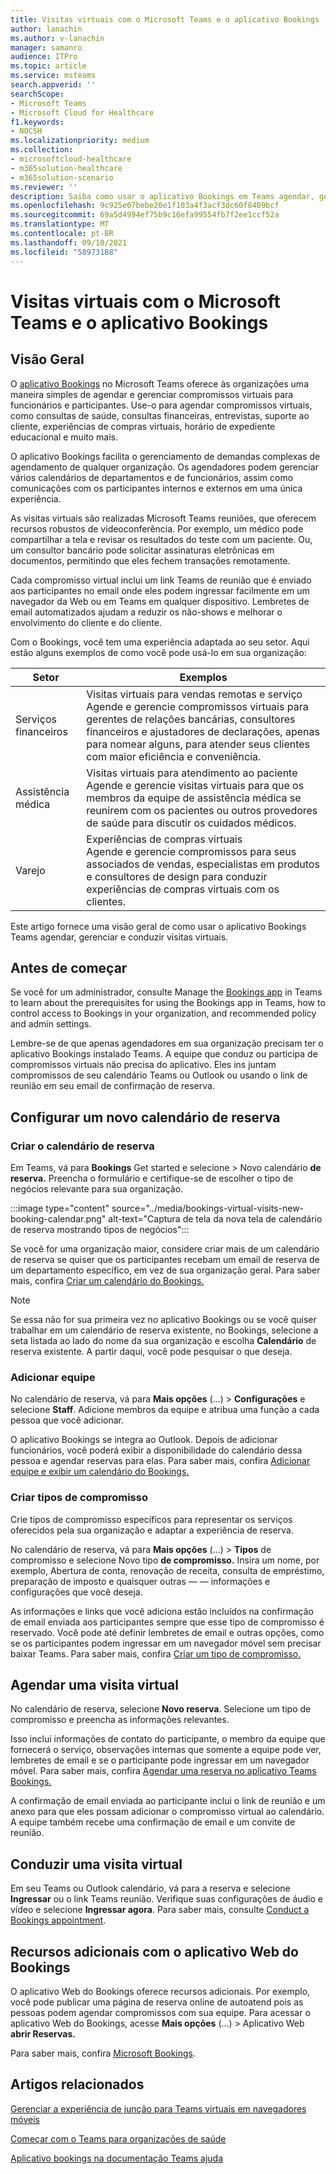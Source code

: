```yaml
---
title: Visitas virtuais com o Microsoft Teams e o aplicativo Bookings
author: lanachin
ms.author: v-lanachin
manager: samanro
audience: ITPro
ms.topic: article
ms.service: msteams
search.appverid: ''
searchScope:
- Microsoft Teams
- Microsoft Cloud for Healthcare
f1.keywords:
- NOCSH
ms.localizationpriority: medium
ms.collection:
- microsoftcloud-healthcare
- m365solution-healthcare
- m365solution-scenario
ms.reviewer: ''
description: Saiba como usar o aplicativo Bookings em Teams agendar, gerenciar e conduzir visitas virtuais.
ms.openlocfilehash: 9c925e07bebe20e1f103a4f3acf3dc60f8409bcf
ms.sourcegitcommit: 69a5d4994ef75b9c16efa99554fb7f2ee1ccf52a
ms.translationtype: MT
ms.contentlocale: pt-BR
ms.lasthandoff: 09/10/2021
ms.locfileid: "58973188"
---
```

# <a name="virtual-visits-with-microsoft-teams-and-the-bookings-app"></a>Visitas virtuais com o Microsoft Teams e o aplicativo Bookings

## <a name="overview"></a>Visão Geral

O [aplicativo Bookings](https://support.microsoft.com/office/what-is-bookings-42d4e852-8e99-4d8f-9b70-d7fc93973cb5) no Microsoft Teams oferece às organizações uma maneira simples de agendar e gerenciar compromissos virtuais para funcionários e participantes. Use-o para agendar compromissos virtuais, como consultas de saúde, consultas financeiras, entrevistas, suporte ao cliente, experiências de compras virtuais, horário de expediente educacional e muito mais.

O aplicativo Bookings facilita o gerenciamento de demandas complexas de agendamento de qualquer organização. Os agendadores podem gerenciar vários calendários de departamentos e de funcionários, assim como comunicações com os participantes internos e externos em uma única experiência.

As visitas virtuais são realizadas Microsoft Teams reuniões, que oferecem recursos robustos de videoconferência. Por exemplo, um médico pode compartilhar a tela e revisar os resultados do teste com um paciente. Ou, um consultor bancário pode solicitar assinaturas eletrônicas em documentos, permitindo que eles fechem transações remotamente.

Cada compromisso virtual inclui um link Teams de reunião que é enviado aos participantes no email onde eles podem ingressar facilmente em um navegador da Web ou em Teams em qualquer dispositivo. Lembretes de email automatizados ajudam a reduzir os não-shows e melhorar o envolvimento do cliente e do cliente.

Com o Bookings, você tem uma experiência adaptada ao seu setor. Aqui estão alguns exemplos de como você pode usá-lo em sua organização:

|Setor | Exemplos |
|---------|---------|
|Serviços financeiros    |  Visitas virtuais para vendas remotas e serviço<br/>Agende e gerencie compromissos virtuais para gerentes de relações bancárias, consultores financeiros e ajustadores de declarações, apenas para nomear alguns, para atender seus clientes com maior eficiência e conveniência.  |
|Assistência médica   |  Visitas virtuais para atendimento ao paciente <br/>Agende e gerencie visitas virtuais para que os membros da equipe de assistência médica se reunirem com os pacientes ou outros provedores de saúde para discutir os cuidados médicos.   |         |
|Varejo   | Experiências de compras virtuais <br/>Agende e gerencie compromissos para seus associados de vendas, especialistas em produtos e consultores de design para conduzir experiências de compras virtuais com os clientes.   |         |

Este artigo fornece uma visão geral de como usar o aplicativo Bookings Teams agendar, gerenciar e conduzir visitas virtuais.

## <a name="before-you-get-started"></a>Antes de começar

Se você for um administrador, consulte Manage the [Bookings app](../bookings-app-admin.md) in Teams to learn about the prerequisites for using the Bookings app in Teams, how to control access to Bookings in your organization, and recommended policy and admin settings.

Lembre-se de que apenas agendadores em sua organização precisam ter o aplicativo Bookings instalado Teams. A equipe que conduz ou participa de compromissos virtuais não precisa do aplicativo. Eles ins juntam compromissos de seu calendário Teams ou Outlook ou usando o link de reunião em seu email de confirmação de reserva.

## <a name="set-up-a-new-booking-calendar"></a>Configurar um novo calendário de reserva

### <a name="create-the-booking-calendar"></a>Criar o calendário de reserva

Em Teams, vá para **Bookings** Get started e selecione  >  Novo calendário **de reserva.** Preencha o formulário e certifique-se de escolher o tipo de negócios relevante para sua organização.

:::image type="content" source="../media/bookings-virtual-visits-new-booking-calendar.png" alt-text="Captura de tela da nova tela de calendário de reserva mostrando tipos de negócios":::

Se você for uma organização maior, considere criar mais de um calendário de reserva se quiser que os participantes recebam um email de reserva de um departamento específico, em vez de sua organização geral.
Para saber mais, confira [Criar um calendário do Bookings.](https://support.microsoft.com//office/create-a-bookings-calendar-921cfd26-a24d-4aca-9004-561594112148)

> [!NOTE]
> Se essa não for sua primeira vez no aplicativo Bookings ou se você quiser trabalhar em um calendário de reserva existente, no Bookings, selecione a seta listada ao lado do nome da sua organização e escolha **Calendário** de reserva existente. A partir daqui, você pode pesquisar o que deseja.

### <a name="add-staff"></a>Adicionar equipe

No calendário de reserva, vá para **Mais opções** (...) > **Configurações** e selecione **Staff**. Adicione membros da equipe e atribua uma função a cada pessoa que você adicionar.

O aplicativo Bookings se integra ao Outlook. Depois de adicionar funcionários, você poderá exibir a disponibilidade do calendário dessa pessoa e agendar reservas para elas. Para saber mais, confira [Adicionar equipe e exibir um calendário do Bookings.](https://support.microsoft.com/office/add-staff-and-view-a-bookings-calendar-6c579f61-8adb-4514-9458-021de2023fa0)  

### <a name="create-appointment-types"></a>Criar tipos de compromisso

Crie tipos de compromisso específicos para representar os serviços oferecidos pela sua organização e adaptar a experiência de reserva.

No calendário de reserva, vá para **Mais opções** (...) > **Tipos** de compromisso e selecione Novo tipo **de compromisso.** Insira um nome, por exemplo, Abertura de conta, renovação de receita, consulta de empréstimo, preparação de imposto e quaisquer outras &mdash; &mdash; informações e configurações que você deseja.

As informações e links que você adiciona estão incluídos na confirmação de email enviada aos participantes sempre que esse tipo de compromisso é reservado. Você pode até definir lembretes de email e [](mobile-browser-join.md) outras opções, como se os participantes podem ingressar em um navegador móvel sem precisar baixar Teams. Para saber mais, confira [Criar um tipo de compromisso.](https://support.microsoft.com/office/create-an-appointment-type-810eac77-6a65-4dc8-964d-c00eadf43887)

## <a name="schedule-a-virtual-visit"></a>Agendar uma visita virtual

No calendário de reserva, selecione **Novo reserva**. Selecione um tipo de compromisso e preencha as informações relevantes.

Isso inclui informações de contato do participante, o membro da equipe que fornecerá o serviço, observações internas que somente a equipe pode ver, lembretes de email e se o participante pode ingressar em um navegador móvel. Para saber mais, confira [Agendar uma reserva no aplicativo Teams Bookings.](https://support.microsoft.com/office/schedule-a-booking-in-the-teams-bookings-app-e275049d-0d0f-4161-8526-461a9f29439f)

A confirmação de email enviada ao participante inclui o link de reunião e um anexo para que eles possam adicionar o compromisso virtual ao calendário. A equipe também recebe uma confirmação de email e um convite de reunião.

## <a name="conduct-a-virtual-visit"></a>Conduzir uma visita virtual

Em seu Teams ou Outlook calendário, vá para a reserva e selecione **Ingressar** ou o link Teams reunião. Verifique suas configurações de áudio e vídeo e selecione **Ingressar agora**. Para saber mais, consulte [Conduct a Bookings appointment](https://support.microsoft.com/office/conduct-a-bookings-appointment-a86a4007-e26c-4909-9893-f7036e2747cd).

## <a name="additional-capabilities-with-the-bookings-web-app"></a>Recursos adicionais com o aplicativo Web do Bookings

O aplicativo Web do Bookings oferece recursos adicionais. Por exemplo, você pode publicar uma página de reserva online de autoatend pois as pessoas podem agendar compromissos com sua equipe. Para acessar o aplicativo Web do Bookings, acesse **Mais opções** (...) > Aplicativo Web **abrir Reservas.**

Para saber mais, confira [Microsoft Bookings](/microsoft-365/bookings/bookings-overview).

## <a name="related-articles"></a>Artigos relacionados

[Gerenciar a experiência de junção para Teams virtuais em navegadores móveis](mobile-browser-join.md)

[Começar com o Teams para organizações de saúde](healthcare/teams-in-hc.md)

[Aplicativo bookings na documentação Teams ajuda](https://support.office.com/article/apps-and-services-cc1fba57-9900-4634-8306-2360a40c665b?#PickTab=Bookings)
